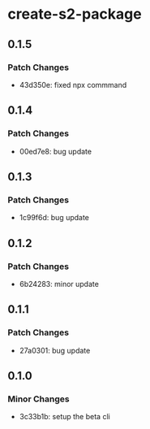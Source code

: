 # create-s2-package

## 0.1.5

### Patch Changes

- 43d350e: fixed npx commmand

## 0.1.4

### Patch Changes

- 00ed7e8: bug update

## 0.1.3

### Patch Changes

- 1c99f6d: bug update

## 0.1.2

### Patch Changes

- 6b24283: minor update

## 0.1.1

### Patch Changes

- 27a0301: bug update

## 0.1.0

### Minor Changes

- 3c33b1b: setup the beta cli

